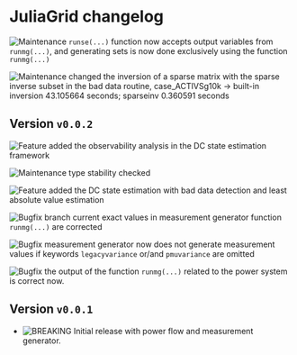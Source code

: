 # JuliaGrid changelog

![Maintenance][badge-maintenance-yes] `runse(...)` function now accepts output variables from `runmg(...)`, and generating sets is now done exclusively using the function `runmg(...)`

![Maintenance][badge-maintenance-yes] changed the inversion of a sparse matrix with the sparse inverse subset in the bad data routine, case_ACTIVSg10k -> built-in inversion 43.105664 seconds; sparseinv 0.360591 seconds

## Version `v0.0.2`

![Feature][badge-feature] added the observability analysis in the DC state estimation framework

![Maintenance][badge-maintenance-yes] type stability checked

![Feature][badge-feature] added the DC state estimation with bad data detection and least absolute value estimation

![Bugfix][badge-bugfix] branch current exact values in measurement generator function `runmg(...)` are corrected

![Bugfix][badge-bugfix] measurement generator now does not generate measurement values if keywords `legacyvariance` or/and `pmuvariance` are omitted

![Bugfix][badge-bugfix] the output of the function `runmg(...)` related to the power system is correct now.


## Version `v0.0.1`

* ![BREAKING][badge-breaking] Initial release with power flow and measurement generator.


[badge-feature]: https://img.shields.io/badge/feature-green.svg
[badge-breaking]: https://img.shields.io/badge/BREAKING-red.svg
[badge-bugfix]: https://img.shields.io/badge/bugfix-purple.svg
[badge-maintenance-no]: https://img.shields.io/badge/Maintained%3F-no-red.svg
[badge-maintenance-yes]: https://img.shields.io/badge/Maintained%3F-yes-green.svg
